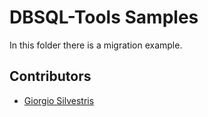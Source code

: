 # DBSQL-Tools Samples

In this folder there is a migration example.

## Contributors

* [Giorgio Silvestris](https://github.com/giosil)
